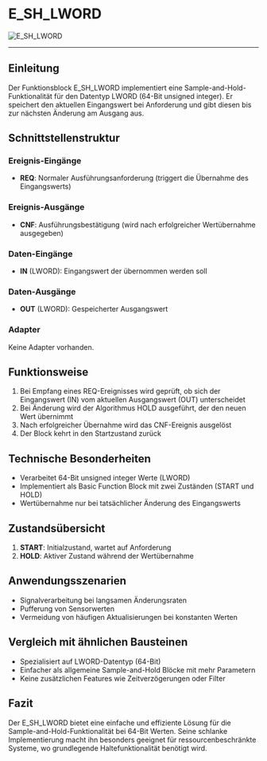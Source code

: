 # E_SH_LWORD

![E_SH_LWORD](https://github.com/user-attachments/assets/a362d0c5-2a5f-46e5-91fc-9223343701bd)

* * * * * * * * * *
## Einleitung
Der Funktionsblock E_SH_LWORD implementiert eine Sample-and-Hold-Funktionalität für den Datentyp LWORD (64-Bit unsigned integer). Er speichert den aktuellen Eingangswert bei Anforderung und gibt diesen bis zur nächsten Änderung am Ausgang aus.

## Schnittstellenstruktur

### **Ereignis-Eingänge**
- **REQ**: Normaler Ausführungsanforderung (triggert die Übernahme des Eingangswerts)

### **Ereignis-Ausgänge**
- **CNF**: Ausführungsbestätigung (wird nach erfolgreicher Wertübernahme ausgegeben)

### **Daten-Eingänge**
- **IN** (LWORD): Eingangswert der übernommen werden soll

### **Daten-Ausgänge**
- **OUT** (LWORD): Gespeicherter Ausgangswert

### **Adapter**
Keine Adapter vorhanden.

## Funktionsweise
1. Bei Empfang eines REQ-Ereignisses wird geprüft, ob sich der Eingangswert (IN) vom aktuellen Ausgangswert (OUT) unterscheidet
2. Bei Änderung wird der Algorithmus HOLD ausgeführt, der den neuen Wert übernimmt
3. Nach erfolgreicher Übernahme wird das CNF-Ereignis ausgelöst
4. Der Block kehrt in den Startzustand zurück

## Technische Besonderheiten
- Verarbeitet 64-Bit unsigned integer Werte (LWORD)
- Implementiert als Basic Function Block mit zwei Zuständen (START und HOLD)
- Wertübernahme nur bei tatsächlicher Änderung des Eingangswerts

## Zustandsübersicht
1. **START**: Initialzustand, wartet auf Anforderung
2. **HOLD**: Aktiver Zustand während der Wertübernahme

## Anwendungsszenarien
- Signalverarbeitung bei langsamen Änderungsraten
- Pufferung von Sensorwerten
- Vermeidung von häufigen Aktualisierungen bei konstanten Werten

## Vergleich mit ähnlichen Bausteinen
- Spezialisiert auf LWORD-Datentyp (64-Bit)
- Einfacher als allgemeine Sample-and-Hold Blöcke mit mehr Parametern
- Keine zusätzlichen Features wie Zeitverzögerungen oder Filter

## Fazit
Der E_SH_LWORD bietet eine einfache und effiziente Lösung für die Sample-and-Hold-Funktionalität bei 64-Bit Werten. Seine schlanke Implementierung macht ihn besonders geeignet für ressourcenbeschränkte Systeme, wo grundlegende Haltefunktionalität benötigt wird.
